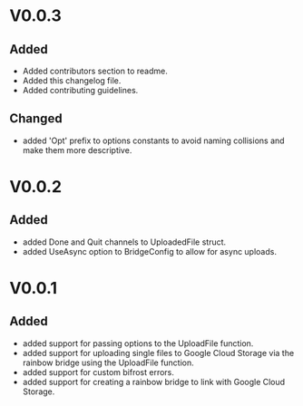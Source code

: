 # V0.0.3

## Added

- Added contributors section to readme.
- Added this changelog file.
- Added contributing guidelines.

## Changed

- added 'Opt' prefix to options constants to avoid naming collisions and make them more descriptive.

# V0.0.2

## Added

- added Done and Quit channels to UploadedFile struct.
- added UseAsync option to BridgeConfig to allow for async uploads.

# V0.0.1

## Added

- added support for passing options to the UploadFile function.
- added support for uploading single files to Google Cloud Storage via the rainbow bridge using the UploadFile function.
- added support for custom bifrost errors.
- added support for creating a rainbow bridge to link with Google Cloud Storage.
